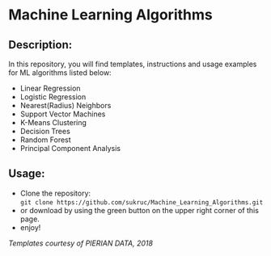 # Machine Learning Algorithms
## Description:
In this repository, you will find templates, instructions and usage examples for ML algorithms listed below:
- Linear Regression
- Logistic Regression
- Nearest(Radius) Neighbors
- Support Vector Machines
- K-Means Clustering
- Decision Trees
- Random Forest
- Principal Component Analysis

## Usage:
- Clone the repository:  
`git clone https://github.com/sukruc/Machine_Learning_Algorithms.git`  
- or download by using the green button on the upper right corner of this page.
- enjoy!

*Templates courtesy of PIERIAN DATA, 2018*
